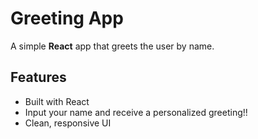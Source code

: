 # Greeting App

A simple **React** app that greets the user by name.

## Features
- Built with React
- Input your name and receive a personalized greeting!!
- Clean, responsive UI
